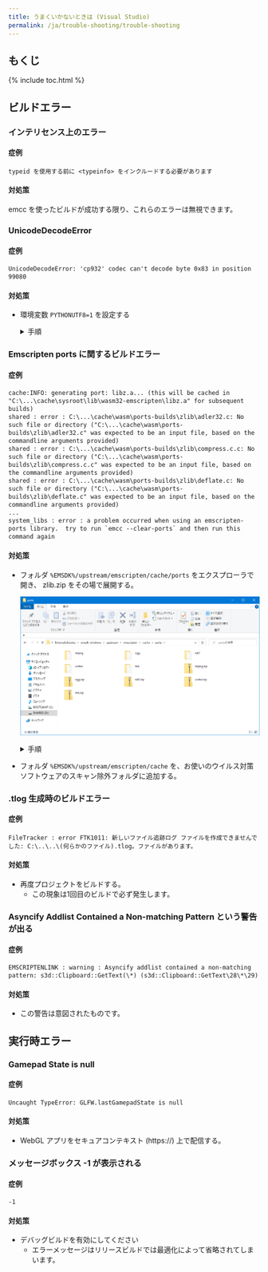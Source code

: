```yaml
---
title: うまくいかないときは (Visual Studio)
permalink: /ja/trouble-shooting/trouble-shooting
---
```


## もくじ

{% include toc.html %}

## ビルドエラー

### インテリセンス上のエラー

#### 症例

```log
typeid を使用する前に <typeinfo> をインクルードする必要があります
```

#### 対処策

emcc を使ったビルドが成功する限り、これらのエラーは無視できます。

### UnicodeDecodeError

#### 症例

```log
UnicodeDecodeError: 'cp932' codec can't decode byte 0x83 in position 99080
```

#### 対処策

- 環境変数 `PYTHONUTF8=1` を設定する

  <details markdown="block"><summary>手順</summary>

  1. 「Windows の設定」を開き、検索欄に「環境変数」と入力する。すると、「環境変数の編集」という検索結果が出るので、それをクリックする。

      ![envvar0](/assets/img/building/trouble-shooting/envvar0.png)

  2. 「環境変数」というタイトルのウィンドウが表示されるので、「新規(_N_)...」をクリックする。

      ![envvar1](/assets/img/building/trouble-shooting/envvar1.png)

  3. 「ユーザ環境変数の編集」というタイトルのウィンドウが表示されるので、変数名に「PYTHON_UTF8」(半角英字、小文字不可)と、変数値に「1」(半角数字)と入力する。

      ![envvar2](/assets/img/building/trouble-shooting/envvar2.png)

  </details>

### Emscripten ports に関するビルドエラー

#### 症例

```log
cache:INFO: generating port: libz.a... (this will be cached in "C:\...\cache\sysroot\lib\wasm32-emscripten\libz.a" for subsequent builds)
shared : error : C:\...\cache\wasm\ports-builds\zlib\adler32.c: No such file or directory ("C:\...\cache\wasm\ports-builds\zlib\adler32.c" was expected to be an input file, based on the commandline arguments provided)
shared : error : C:\...\cache\wasm\ports-builds\zlib\compress.c.c: No such file or directory ("C:\...\cache\wasm\ports-builds\zlib\compress.c.c" was expected to be an input file, based on the commandline arguments provided)
shared : error : C:\...\cache\wasm\ports-builds\zlib\deflate.c: No such file or directory ("C:\...\cache\wasm\ports-builds\zlib\deflate.c" was expected to be an input file, based on the commandline arguments provided)
...
system_libs : error : a problem occurred when using an emscripten-ports library.  try to run `emcc --clear-ports` and then run this command again
```

#### 対処策

- フォルダ `%EMSDK%/upstream/emscripten/cache/ports` をエクスプローラで開き、 zlib.zip をその場で展開する。


    ![folder layout](/assets/img/building/trouble-shooting/emscripten-cache.png)

    <details markdown="block"><summary>手順</summary>

    1. Zip ファイルを右クリックして、**すべて展開(T)...** をクリックします。

        ![ExtractZip](/assets/img/building/trouble-shooting/unzip-all.png)

    2. 圧縮 (ZIP 形式) フォルダーの展開という名前のウィンドウが表示されるので、**展開** をクリックします。

        ![ExtractZip](/assets/img/building/trouble-shooting/unzip-all2.png)

    </details>

- フォルダ `%EMSDK%/upstream/emscripten/cache` を、お使いのウイルス対策ソフトウェアのスキャン除外フォルダに追加する。

### .tlog 生成時のビルドエラー

#### 症例

```log
FileTracker : error FTK1011: 新しいファイル追跡ログ ファイルを作成できませんでした: C:\..\..\(何らかのファイル).tlog。ファイルがあります。
```

#### 対処策

- 再度プロジェクトをビルドする。
  - この現象は1回目のビルドで必ず発生します。

### Asyncify Addlist Contained a Non-matching Pattern という警告が出る

#### 症例

```log
EMSCRIPTENLINK : warning : Asyncify addlist contained a non-matching pattern: s3d::Clipboard::GetText(\*) (s3d::Clipboard::GetText\28\*\29)
```

#### 対処策

- この警告は意図されたものです。

## 実行時エラー

### Gamepad State is null

#### 症例

```log
Uncaught TypeError: GLFW.lastGamepadState is null
```

#### 対処策

- WebGL アプリをセキュアコンテキスト (https://) 上で配信する。

### メッセージボックス -1 が表示される

#### 症例

```log
-1
```

#### 対処策

- デバッグビルドを有効にしてください
  - エラーメッセージはリリースビルドでは最適化によって省略されてしまいます。
